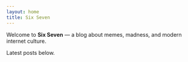 ```yaml
---
layout: home
title: Six Seven
---
```


Welcome to **Six Seven** — a blog about memes, madness, and modern internet culture.

Latest posts below.
